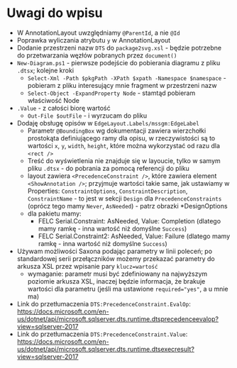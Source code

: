 Uwagi do wpisu
==============

- W AnnotationLayout uwzględniamy `@ParentId`, a nie `@Id`
- Poprawka wyliczania atrybutu `y` w AnnotationLayout
- Dodanie przestrzeni nazw `DTS` do `package2svg.xsl` - będzie potrzebne do przetwarzania węzłów pobranych przez `document()`
- `New-Diagram.ps1` - pierwsze podejście do pobierania diagramu z pliku `.dtsx`; kolejne kroki
  - `Select-Xml -Path $pkgPath -XPath $xpath -Namespace $namespace` - pobieram z pliku interesujący mnie fragment w przestrzeni nazw
  - `Select-Object -ExpandProperty Node` - stamtąd pobieram właściwość Node
- `.Value` - z całości biorę wartość
  - `Out-File $outFile` - i wyrzucam do pliku
- Dodaję obsługę opisów w `EdgeLayout.Labels/mssgm:EdgeLabel`
  - Parametr `@BoundingBox` wg dokumentacji zawiera wierzchołki prostokąta definiującego ramy dla opisu, w rzeczywistości są to wartości `x`, `y`, `width`, `height`, które można wykorzystać od razu dla `<rect />`
  - Treść do wyświetlenia nie znajduje się w layoucie, tylko w samym pliku `.dtsx` - do pobrania za pomocą referencji do pliku
  - layout zawiera `<PrecedenceConstraint />`, które zawiera element `<ShowAnnotation />`; przyjmuje wartości takie same, jak ustawiamy w Properties: `ConstraintOptions`, `ConstraintDescription`, `ConstraintName` - to jest w sekcji `Design` dla `PrecedenceConstraints` (oprócz tego mamy `Never`, `AsNeeded`) - patrz obrazki *DesignOptions
  - dla pakietu mamy:
    - FELC Serial.Constraint: AsNeeded, Value: Completion (dlatego mamy ramkę - inna wartość niż domyślne `Success`)
    - FELC Serial.Constraint2: AsNeeded, Value: Failure (dlatego mamy ramkę - inna wartość niż domyślne `Success`)
- Używam możliwości Saxona podając parametry w linii poleceń; po standardowej serii przełączników możemy przekazać parametry do arkusza XSL przez wpisanie pary `klucz=wartość`
  - wymaganie: parametr musi być zdefiniowany na najwyższym poziomie arkusza XSL, inaczej będzie informacja, że brakuje wartości dla parametru (jeśli ma ustawione `required="yes"`, a u mnie ma)
- Link do przetłumaczenia `DTS:PrecedenceConstraint.EvalOp`: <https://docs.microsoft.com/en-us/dotnet/api/microsoft.sqlserver.dts.runtime.dtsprecedenceevalop?view=sqlserver-2017>
- Link do przetłumaczenia `DTS:PrecedenceConstraint.Value`: <https://docs.microsoft.com/en-us/dotnet/api/microsoft.sqlserver.dts.runtime.dtsexecresult?view=sqlserver-2017>
